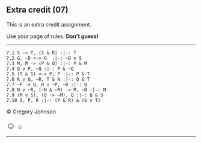## Extra credit (07)

This is an extra credit assignment.

Use your page of rules. **Don't guess!**

---

~~~{.ProofChecker .JohnsonSL options="fonts tabindent render" guides="fitch" points="1" late-credit="1"}
7.1 S -> T, (S & R) :|-: T 
7.2 G, ~D <-> G  :|-: ~D v S
7.3 M, M -> (P & Q) :|-: P & M
7.4 Q v P, ~Q :|-: P & ~Q
7.5 (T & S) <-> P, P :|-: P & T 
7.6 R v Q, ~R, T & N :|-: Q & T
7.7 ~P -> Q, R v ~P, ~R :|-: Q
7.8 N v ~R, (~N & ~R) -> M, ~N :|-: M
7.9 (M v S), (Q -> ~M), Q :|-: Q & S
7.10 S, P, R :|-: (P & R) & (S v T)
~~~

<p>&copy; <script>document.write(new Date().getFullYear())</script> Gregory Johnson</p>

<font size="5">&#9786;</font> &#9786;
 
---